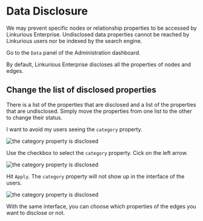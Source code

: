 # Data Disclosure

We may prevent specific nodes or relationship properties to be accessed by Linkurious Enterprise. Undisclosed data properties cannot be reached by Linkurious users nor be indexed by the search engine.

Go to the ```Data``` panel of the Administration dashboard.

By default, Linkurious Enterprise discloses all the properties of nodes and edges.

## Change the list of disclosed properties

There is a list of the properties that are disclosed and a list of the properties that are undisclosed. Simply move the properties from one list to the other to change their status.

I want to avoid my users seeing the ```category``` property.

![the category property is disclosed](https://dl.dropboxusercontent.com/s/piuu9duoefvc4f0/106.png?dl=0)

Use the checkbox to select the ```category``` property. Cick on the left arrow.

![the category property is disclosed](https://dl.dropboxusercontent.com/s/680zesrr7owomi9/107.png?dl=0)

Hit ```Apply```. The ```category``` property will not show up in the interface of the users.

![the category property is disclosed](https://dl.dropboxusercontent.com/s/ztcofiz237mpjku/108.png?dl=0)

With the same interface, you can choose which properties of the edges you want to disclose or not.
